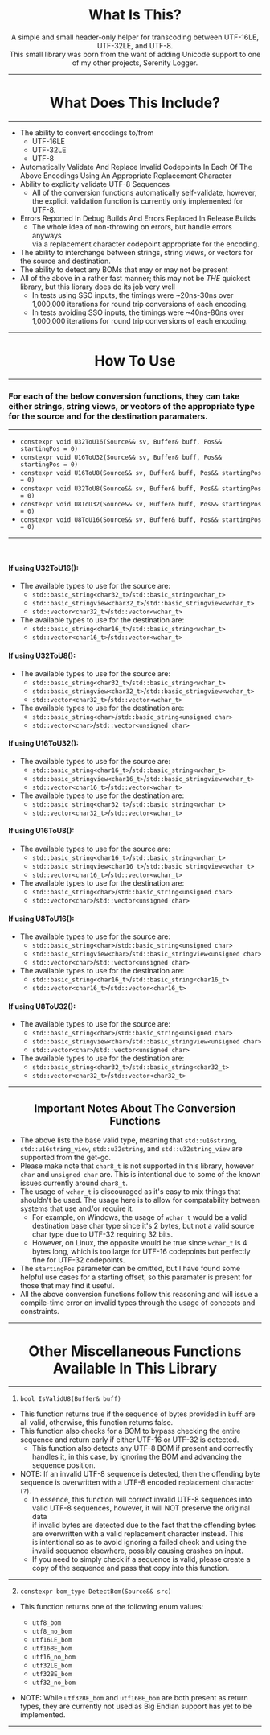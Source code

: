 <div align="center">
<h1> What Is This? </h1>
</div>
<p align="center">
A simple and small header-only helper for transcoding between UTF-16LE, UTF-32LE, and UTF-8.<br>
This small library was born from the want of adding Unicode support to one of my other projects, Serenity Logger.<br>
</p>

-------------------------------------------------------------------------------------------------------------------------------------------------------------------
<div align="center">
<h1> What Does This Include? </h1>
</div>

-------------------------------------------------------------------------------------------------------------------------------------------------------------------

- The ability to convert encodings to/from
  * UTF-16LE
  * UTF-32LE
  * UTF-8
- Automatically Validate And Replace Invalid Codepoints In Each Of The Above Encodings Using An Appropriate Replacement Character 
- Ability to explicity validate UTF-8 Sequences
  - All of the conversion functions automatically self-validate, however, the explicit validation function is currently only implemented for UTF-8.
- Errors Reported In Debug Builds And Errors Replaced In Release Builds 
  * The whole idea of non-throwing on errors, but handle errors anyways<br>
    via a replacement character codepoint appropriate for the encoding.
- The ability to interchange between strings, string views, or vectors for the source and destination.
- The ability to detect any BOMs that may or may not be present
- All of the above in a rather fast manner; this may not be *THE* quickest library, but this library does do its job very well
  - In tests using SSO inputs, the timings were ~20ns-30ns over 1,000,000 iterations for round trip conversions of each encoding.
  - In tests avoiding SSO inputs, the timings were ~40ns-80ns over 1,000,000 iterations for round trip conversions of each encoding.

-------------------------------------------------------------------------------------------------------------------------------------------------------------------
<div align="center">
<h1> How To Use </h1>
</div>

-------------------------------------------------------------------------------------------------------------------------------------------------------------------
### For each of the below conversion functions, they can take either strings, string views, or vectors of the appropriate type for the source and for the destination paramaters.
-------------------------------------------------------------------------------------------------------------------------------------------------------------------
- ```constexpr void U32ToU16(Source&& sv, Buffer& buff, Pos&& startingPos = 0)```
- ```constexpr void U16ToU32(Source&& sv, Buffer& buff, Pos&& startingPos = 0)```
- ```constexpr void U16ToU8(Source&& sv, Buffer& buff, Pos&& startingPos = 0)```
- ```constexpr void U32ToU8(Source&& sv, Buffer& buff, Pos&& startingPos = 0)```
- ```constexpr void U8ToU32(Source&& sv, Buffer& buff, Pos&& startingPos = 0)```
- ```constexpr void U8ToU16(Source&& sv, Buffer& buff, Pos&& startingPos = 0)```
-------------------------------------------------------------------------------------------------------------------------------------------------------------------
<br>

#### If using U32ToU16(): 
- The available types to use for the source are:
  - ```std::basic_string<char32_t>```/```std::basic_string<wchar_t>```
  - ```std::basic_stringview<char32_t>```/```std::basic_stringview<wchar_t>```
  - ```std::vector<char32_t>```/```std::vector<wchar_t>```
- The available types to use for the destination are:
  - ```std::basic_string<char16_t>```/```std::basic_string<wchar_t>```
  - ```std::vector<char16_t>```/```std::vector<wchar_t>```
#### If using U32ToU8(): 
- The available types to use for the source are:
  - ```std::basic_string<char32_t>```/```std::basic_string<wchar_t>```
  - ```std::basic_stringview<char32_t>```/```std::basic_stringview<wchar_t>```
  - ```std::vector<char32_t>```/```std::vector<wchar_t>```
- The available types to use for the destination are:
  - ```std::basic_string<char>```/```std::basic_string<unsigned char>```
  - ```std::vector<char>```/```std::vector<unsigned char>```
#### If using U16ToU32(): 
- The available types to use for the source are:
  - ```std::basic_string<char16_t>```/```std::basic_string<wchar_t>```
  - ```std::basic_stringview<char16_t>```/```std::basic_stringview<wchar_t>```
  - ```std::vector<char16_t>```/```std::vector<wchar_t>```
- The available types to use for the destination are:
  - ```std::basic_string<char32_t>```/```std::basic_string<wchar_t>```
  - ```std::vector<char32_t>```/```std::vector<wchar_t>```
#### If using U16ToU8(): 
- The available types to use for the source are:
  - ```std::basic_string<char16_t>```/```std::basic_string<wchar_t>```
  - ```std::basic_stringview<char16_t>```/```std::basic_stringview<wchar_t>```
  - ```std::vector<char16_t>```/```std::vector<wchar_t>```
- The available types to use for the destination are:
  - ```std::basic_string<char>```/```std::basic_string<unsigned char>```
  - ```std::vector<char>```/```std::vector<unsigned char>```

#### If using U8ToU16(): 
- The available types to use for the source are:
  - ```std::basic_string<char>```/```std::basic_string<unsigned char>```
  - ```std::basic_stringview<char>```/```std::basic_stringview<unsigned char>```
  - ```std::vector<char>```/```std::vector<unsigned char>```
- The available types to use for the destination are:
  - ```std::basic_string<char16_t>```/```std::basic_string<char16_t>```
  - ```std::vector<char16_t>```/```std::vector<char16_t>```

#### If using U8ToU32(): 
- The available types to use for the source are:
  - ```std::basic_string<char>```/```std::basic_string<unsigned char>```
  - ```std::basic_stringview<char>```/```std::basic_stringview<unsigned char>```
  - ```std::vector<char>```/```std::vector<unsigned char>```
- The available types to use for the destination are:
  - ```std::basic_string<char32_t>```/```std::basic_string<char32_t>```
  - ```std::vector<char32_t>```/```std::vector<char32_t>```

-------------------------------------------------------------------------------------------------------------------------------------------------------------------
<div align="center">
<h2> Important Notes About The Conversion Functions </h2>
</div>

- The above lists the base valid type, meaning that ```std::u16string```, ```std::u16string_view```, ```std::u32string```, and ```std::u32string_view``` are supported from the get-go.
- Please make note that ```char8_t``` is not supported in this library, however ```char``` and ```unsigned char``` are. This is intentional due to some of the known issues currently around ```char8_t```.
- The usage of ```wchar_t``` is discouraged as it's easy to mix things that shouldn't be used. The usage here is to allow for compatability between systems that use and/or require it.
  - For example, on Windows, the usage of ```wchar_t``` would be a valid destination base char type since it's 2 bytes, but not a valid source char type due to UTF-32 requiring 32 bits.
  - However, on Linux, the opposite would be true since ```wchar_t``` is 4 bytes long, which is too large for UTF-16 codepoints but perfectly fine for UTF-32 codepoints.
- The ```startingPos``` parameter can be omitted, but I have found some helpful use cases for a starting offset, so this paramater is present for those that may find it useful.
- All the above conversion functions follow this reasoning and will issue a compile-time error on invalid types through the usage of concepts and constraints. 

-------------------------------------------------------------------------------------------------------------------------------------------------------------------

<div align="center">
<h1> Other Miscellaneous Functions Available In This Library </h1> 
</div>

-------------------------------------------------------------------------------------------------------------------------------------------------------------------
1) ```bool IsValidU8(Buffer& buff)```
  - This function returns true if the sequence of bytes provided in ```buff``` are all valid, otherwise, this function returns false.
  - This function also checks for a BOM to bypass checking the entire sequence and return early if either UTF-16 or UTF-32 is detected.
    - This function also detects any UTF-8 BOM if present and correctly handles it, in this case, by ignoring the BOM and advancing the sequence position.
- NOTE: If an invalid UTF-8 sequence is detected, then the offending byte sequence is overwritten with a UTF-8 encoded replacement character (```?```).
  - In essence, this function will correct invalid UTF-8 sequences into valid UTF-8 sequences, however, it will NOT preserve the original data 
  <br>if invalid bytes are detected due to the fact that the offending bytes are overwritten with a valid replacement character instead. This 
  <br>is intentional so as to avoid ignoring a failed check and using the invalid sequence elsewhere, possibly causing crashes on input.
  - If you need to simply check if a sequence is valid, please create a copy of the sequence and pass that copy into this function.

-------------------------------------------------------------------------------------------------------------------------------------------------------------------
2) ```constexpr bom_type DetectBom(Source&& src)```
  - This function returns one of the following enum values:
    * ```utf8_bom```
    * ```utf8_no_bom```
    * ```utf16LE_bom```
    * ```utf16BE_bom```
    * ```utf16_no_bom```
    * ```utf32LE_bom```
    * ```utf32BE_bom```
    * ```utf32_no_bom```
    
- NOTE: While ```utf32BE_bom``` and ```utf16BE_bom``` are both present as return types, they are currently not used as Big Endian support has yet to be implemented.
-------------------------------------------------------------------------------------------------------------------------------------------------------------------

